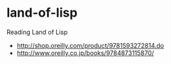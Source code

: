 land-of-lisp
============

Reading Land of Lisp
- http://shop.oreilly.com/product/9781593272814.do
- http://www.oreilly.co.jp/books/9784873115870/
